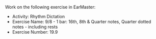 Work on the following exercise in EarMaster:
- Activity: Rhythm Dictation
- Exercise Name: 9/8 - 1 bar: 16th, 8th & Quarter notes, Quarter dotted notes - including rests
- Exercise Number: 19.9
